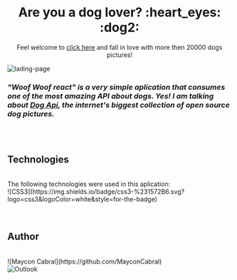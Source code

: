 <h1 align="center"> Are you a dog lover? :heart_eyes: :dog2:</h1> 

<p align="center">Feel welcome to <a href="https://mayconcabral.github.io/woof-woof-react/">click here</a> and fall in love with more then 20000 dogs pictures! </p>

![lading-page](https://github.com/MayconCabral/woof-woof-react/blob/main/src/images/woofReact.gif)

<h3><em>"Woof Woof react" is a very simple aplication that consumes one of the most amazing API about dogs. Yes! I am talking about <a href="https://dog.ceo/dog-api/">Dog Api</a>, the internet's biggest collection of open source dog pictures.</em></h3>

<br />
<br />

## Technologies
<br />
The following technologies were used in this aplication:<br />
![CSS3](https://img.shields.io/badge/css3-%231572B6.svg?logo=css3&logoColor=white&style=for-the-badge)<br /> 

<br />
<br />

## Author
<br />
![Maycon Cabral](https://github.com/MayconCabral)
<br/>
<img alt="Outlook" src="https://img.shields.io/badge/Microsoft_Outlook-0078D4?style=for-the-badge&logo=microsoft-outlook&logoColor=white"/>

